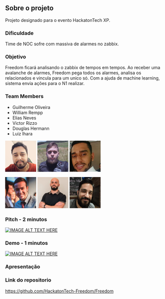 ## Sobre o projeto

Projeto designado para o evento HackatonTech XP.

### Dificuldade

Time de NOC sofre com massiva de alarmes no zabbix. 

### Objetivo

Freedom ficará analisando o zabbix de tempos em tempos. Ao receber uma avalanche de alarmes, Freedom pega todos os alarmes, analisa os relacionados e vincula para um unico só. Com a ajuda de machine learning, sistema envia ações para o N1 realizar. 

### Team Members

 - Guilherme Oliveira
 - William Rempp 
 - Elias Neves
 - Victor Rizzo
 - Douglas Hermann
 - Luiz Ihara

<img src="/assets/people/GuilhermeOliveira.png" width="100" height="100"/> <img src="/assets/people/WilliamRempp.png" width="100" height="100"/> <img src="/assets/people/EliasNeves.png" width="100" height="100"/> 

<img src="/assets/people/VictorRizzo.png" width="100" height="100"/> <img src="/assets/people/DouglasHermann.png" width="100" height="100"/> <img src="/assets/people/LuizIhara.png" width="100" height="100"/> 

### Pitch - 2 minutos

[![IMAGE ALT TEXT HERE](https://img.youtube.com/vi/YOUTUBE_VIDEO_ID_HERE/0.jpg)](https://www.youtube.com/watch?v=YCvcl_mO9as)

### Demo - 1 minutos

[![IMAGE ALT TEXT HERE](https://img.youtube.com/vi/YOUTUBE_VIDEO_ID_HERE/0.jpg)](https://www.youtube.com/watch?v=7d_PbyUEws8)


### Apresentação

### Link do repositorio
https://github.com/HackatonTech-Freedom/Freedom